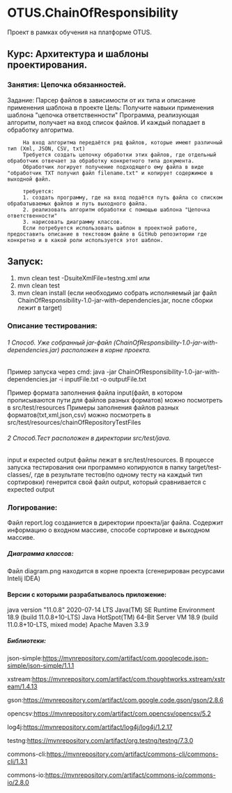 # OTUS.ChainOfResponsibility
Проект в рамках обучения на платформе OTUS.

## Курс: Архитектура и шаблоны проектирования.

### Занятия: Цепочка обязанностей.

Задание: Парсер файлов в зависимости от их типа и описание применения шаблона в проекте
         Цель: Получите навыки применения шаблона "цепочка ответственности"
         Программа, реализующая алгоритм, получает на вход список файлов. И каждый попадает в обработку алгоритма.

         На вход алгоритма передаётся ряд файлов, которые имеют различный тип (Xml, JSON, CSV, txt)
         Требуется создать цепочку обработки этих файлов, где отдельный обработчик отвечает за обработку конкретного типа документа.
         Обработчик логирует получение подходящего ему файла в виде "обработчик TXT получил файл filename.txt" и копирует содержимое в выходной файл.

         требуется:
         1. создать программу, где на вход подаётся путь файла со списком обрабатываемых файлов и путь выходного файла.
         2. реализовать алгоритм обработки с помощью шаблона "Цепочка ответственности"
         3. нарисовать диаграмму классов.
         Если потребуется использовать шаблон в проектной работе, предоставить описание в текстовом файле в GitHub репозитории где конкретно и в какой роли используется этот шаблон.
         
## Запуск:
1. mvn clean test -DsuiteXmlFile=testng.xml 
    или
2. mvn clean test
3. mvn clean install (если необходимо собрать исполняемый jar файл ChainOfResponsibility-1.0-jar-with-dependencies.jar, после сборки лежит в target)

### Описание тестирования:
###### 1 Способ. Уже собранный jar-файл (ChainOfResponsibility-1.0-jar-with-dependencies.jar) расположен в корне проекта.
Пример запуска через cmd:  java -jar ChainOfResponsibility-1.0-jar-with-dependencies.jar -i inputFile.txt -o outputFile.txt

Пример формата заполнения файла input(файл, в котором прописываются пути для файлов разных форматов) можно посмотреть в src/test/resources
Примеры заполнения файлов разных форматов(txt,xml,json,csv) можно посмотреть в src/test/resources/chainOfRepositoryTestFiles

###### 2 Способ.Тест расположен в директории src/test/java.
input и expected output файлы лежат в src/test/resources.
В процессе запуска тестирования они программно копируются в папку target/test-classes/,
где в результате тестов(по одному тесту на каждый тип сортировки) генерится свой файл output, который сравнивается с expected output

### Логирование: 
Файл report.log созданиется в директории проекта/jar файла.
Содержит информацию о входном массиве, способе сортировке и выходном массиве.

##### Диаграмма классов:
Файл diagram.png находится в корне проекта (сгенерирован ресурсами Intelij IDEA)

#### Версии с которыми разрабатывалось приложение:

java version "11.0.8" 2020-07-14 LTS
Java(TM) SE Runtime Environment 18.9 (build 11.0.8+10-LTS)
Java HotSpot(TM) 64-Bit Server VM 18.9 (build 11.0.8+10-LTS, mixed mode)
Apache Maven 3.3.9

##### Библиотеки:

json-simple:https://mvnrepository.com/artifact/com.googlecode.json-simple/json-simple/1.1.1

xstream:https://mvnrepository.com/artifact/com.thoughtworks.xstream/xstream/1.4.13

gson:https://mvnrepository.com/artifact/com.google.code.gson/gson/2.8.6

opencsv:https://mvnrepository.com/artifact/com.opencsv/opencsv/5.2

log4j:https://mvnrepository.com/artifact/log4j/log4j/1.2.17

testng:https://mvnrepository.com/artifact/org.testng/testng/7.3.0

commons-cli:https://mvnrepository.com/artifact/commons-cli/commons-cli/1.3.1

commons-io:https://mvnrepository.com/artifact/commons-io/commons-io/2.8.0
